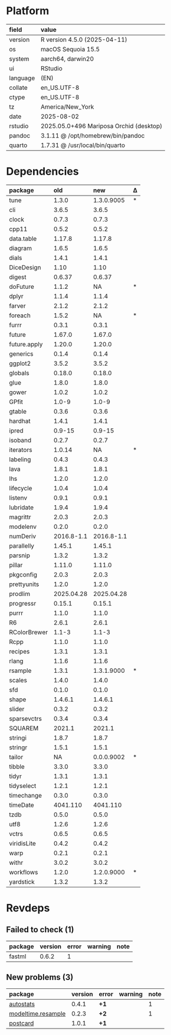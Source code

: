 # Platform

|field    |value                                   |
|:--------|:---------------------------------------|
|version  |R version 4.5.0 (2025-04-11)            |
|os       |macOS Sequoia 15.5                      |
|system   |aarch64, darwin20                       |
|ui       |RStudio                                 |
|language |(EN)                                    |
|collate  |en_US.UTF-8                             |
|ctype    |en_US.UTF-8                             |
|tz       |America/New_York                        |
|date     |2025-08-02                              |
|rstudio  |2025.05.0+496 Mariposa Orchid (desktop) |
|pandoc   |3.1.11 @ /opt/homebrew/bin/pandoc       |
|quarto   |1.7.31 @ /usr/local/bin/quarto          |

# Dependencies

|package      |old        |new        |Δ  |
|:------------|:----------|:----------|:--|
|tune         |1.3.0      |1.3.0.9005 |*  |
|cli          |3.6.5      |3.6.5      |   |
|clock        |0.7.3      |0.7.3      |   |
|cpp11        |0.5.2      |0.5.2      |   |
|data.table   |1.17.8     |1.17.8     |   |
|diagram      |1.6.5      |1.6.5      |   |
|dials        |1.4.1      |1.4.1      |   |
|DiceDesign   |1.10       |1.10       |   |
|digest       |0.6.37     |0.6.37     |   |
|doFuture     |1.1.2      |NA         |*  |
|dplyr        |1.1.4      |1.1.4      |   |
|farver       |2.1.2      |2.1.2      |   |
|foreach      |1.5.2      |NA         |*  |
|furrr        |0.3.1      |0.3.1      |   |
|future       |1.67.0     |1.67.0     |   |
|future.apply |1.20.0     |1.20.0     |   |
|generics     |0.1.4      |0.1.4      |   |
|ggplot2      |3.5.2      |3.5.2      |   |
|globals      |0.18.0     |0.18.0     |   |
|glue         |1.8.0      |1.8.0      |   |
|gower        |1.0.2      |1.0.2      |   |
|GPfit        |1.0-9      |1.0-9      |   |
|gtable       |0.3.6      |0.3.6      |   |
|hardhat      |1.4.1      |1.4.1      |   |
|ipred        |0.9-15     |0.9-15     |   |
|isoband      |0.2.7      |0.2.7      |   |
|iterators    |1.0.14     |NA         |*  |
|labeling     |0.4.3      |0.4.3      |   |
|lava         |1.8.1      |1.8.1      |   |
|lhs          |1.2.0      |1.2.0      |   |
|lifecycle    |1.0.4      |1.0.4      |   |
|listenv      |0.9.1      |0.9.1      |   |
|lubridate    |1.9.4      |1.9.4      |   |
|magrittr     |2.0.3      |2.0.3      |   |
|modelenv     |0.2.0      |0.2.0      |   |
|numDeriv     |2016.8-1.1 |2016.8-1.1 |   |
|parallelly   |1.45.1     |1.45.1     |   |
|parsnip      |1.3.2      |1.3.2      |   |
|pillar       |1.11.0     |1.11.0     |   |
|pkgconfig    |2.0.3      |2.0.3      |   |
|prettyunits  |1.2.0      |1.2.0      |   |
|prodlim      |2025.04.28 |2025.04.28 |   |
|progressr    |0.15.1     |0.15.1     |   |
|purrr        |1.1.0      |1.1.0      |   |
|R6           |2.6.1      |2.6.1      |   |
|RColorBrewer |1.1-3      |1.1-3      |   |
|Rcpp         |1.1.0      |1.1.0      |   |
|recipes      |1.3.1      |1.3.1      |   |
|rlang        |1.1.6      |1.1.6      |   |
|rsample      |1.3.1      |1.3.1.9000 |*  |
|scales       |1.4.0      |1.4.0      |   |
|sfd          |0.1.0      |0.1.0      |   |
|shape        |1.4.6.1    |1.4.6.1    |   |
|slider       |0.3.2      |0.3.2      |   |
|sparsevctrs  |0.3.4      |0.3.4      |   |
|SQUAREM      |2021.1     |2021.1     |   |
|stringi      |1.8.7      |1.8.7      |   |
|stringr      |1.5.1      |1.5.1      |   |
|tailor       |NA         |0.0.0.9002 |*  |
|tibble       |3.3.0      |3.3.0      |   |
|tidyr        |1.3.1      |1.3.1      |   |
|tidyselect   |1.2.1      |1.2.1      |   |
|timechange   |0.3.0      |0.3.0      |   |
|timeDate     |4041.110   |4041.110   |   |
|tzdb         |0.5.0      |0.5.0      |   |
|utf8         |1.2.6      |1.2.6      |   |
|vctrs        |0.6.5      |0.6.5      |   |
|viridisLite  |0.4.2      |0.4.2      |   |
|warp         |0.2.1      |0.2.1      |   |
|withr        |3.0.2      |3.0.2      |   |
|workflows    |1.2.0      |1.2.0.9000 |*  |
|yardstick    |1.3.2      |1.3.2      |   |

# Revdeps

## Failed to check (1)

|package |version |error |warning |note |
|:-------|:-------|:-----|:-------|:----|
|fastml  |0.6.2   |1     |        |     |

## New problems (3)

|package            |version |error  |warning |note |
|:------------------|:-------|:------|:-------|:----|
|[autostats](problems.md#autostats)|0.4.1   |__+1__ |        |1    |
|[modeltime.resample](problems.md#modeltimeresample)|0.2.3   |__+2__ |        |1    |
|[postcard](problems.md#postcard)|1.0.1   |__+1__ |        |     |

